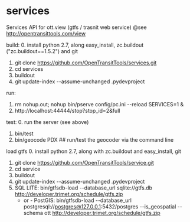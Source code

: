 services
========

Services API for ott.view (gtfs / trasnit web service)
@see http://opentransittools.com/view

build:
  0. install python 2.7, along easy_install, zc.buildout ("zc.buildout==1.5.2") and git
  1. git clone https://github.com/OpenTransitTools/services.git
  2. cd services
  3. buildout
  4. git update-index --assume-unchanged .pydevproject

run:
  1. rm nohup.out; nohup bin/pserve config/pc.ini --reload SERVICES=1 &
  2. http://localhost:44444/stop?stop_id=2&full

test:
  0. run the server (see above)
  1. bin/test
  3. bin/geocode PDX  ## run/test the geocoder via the command line


load gtfs
  0. install python 2.7, along with zc.buildout and easy_install, git
  1. git clone https://github.com/OpenTransitTools/service.git
  2. cd service
  3. buildout
  4. git update-index --assume-unchanged .pydevproject
  5. SQL LITE: bin/gtfsdb-load --database_url sqlite://gtfs.db http://developer.trimet.org/schedule/gtfs.zip
     - or -
     PostGIS: bin/gtfsdb-load --database_url postgresql://postgres@127.0.0.1:5432/postgres --is_geospatial --schema ott http://developer.trimet.org/schedule/gtfs.zip


